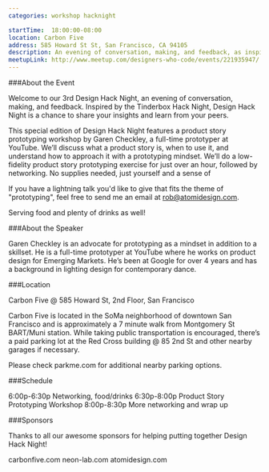 ```yaml
---
categories: workshop hacknight

startTime: 	18:00:00-08:00
location: Carbon Five
address: 585 Howard St St, San Francisco, CA 94105
description: An evening of conversation, making, and feedback, as inspired by the Tinderbox Hack Night. Come for a chance to share your insights and learn from your peers.
meetupLink: http://www.meetup.com/designers-who-code/events/221935947/
---
```


###About the Event 

Welcome to our 3rd Design Hack Night, an evening of conversation, making, and feedback. Inspired by the  Tinderbox Hack Night, Design Hack Night is a chance to share your insights and learn from your peers. 

This special edition of Design Hack Night features a product story prototyping workshop by Garen Checkley, a full-time prototyper at YouTube. We’ll discuss what a product story is, when to use it, and understand how to approach it with a prototyping mindset. We’ll do a low-fidelity product story prototyping exercise for just over an hour, followed by networking. No supplies needed, just yourself and a sense of 

If you have a lightning talk you'd like to give that fits the theme of "prototyping", feel free to send me an email at rob@atomidesign.com.

Serving food and plenty of drinks as well!

###About the Speaker

Garen Checkley is an advocate for prototyping as a mindset in addition to a skillset. He is a full-time prototyper at YouTube where he works on product design for Emerging Markets. He’s been at Google for over 4 years and has a background in lighting design for contemporary dance.

###Location

Carbon Five @ 585 Howard St, 2nd Floor, San Francisco

Carbon Five is located in the SoMa neighborhood of downtown San Francisco and is approximately a 7 minute walk from Montgomery St BART/Muni station. While taking public transportation is encouraged, there’s a paid parking lot at the Red Cross building @ 85 2nd St and other nearby garages if necessary.

Please check parkme.com for additional nearby parking options.

###Schedule

6:00p-6:30p Networking, food/drinks 
6:30p-8:00p Product Story Prototyping Workshop 
8:00p-8:30p More networking and wrap up

###Sponsors

Thanks to all our awesome sponsors for helping putting together Design Hack Night!

carbonfive.com 
neon-lab.com 
atomidesign.com
